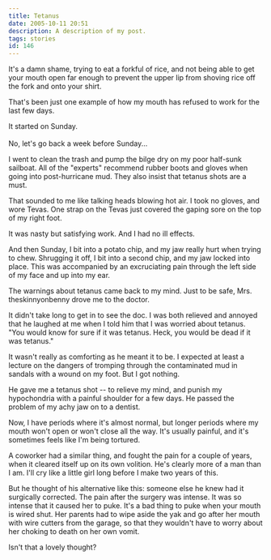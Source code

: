 ```yaml
---
title: Tetanus
date: 2005-10-11 20:51
description: A description of my post.
tags: stories
id: 146
---
```

It's a damn shame, trying to eat a forkful of rice, and not being able to get your mouth open far enough to prevent the upper lip from shoving rice off the fork and onto your shirt.

That's been just one example of how my mouth has refused to work for the last few days.

It started on Sunday.
<span class="spanEndPreview">&nbsp;</span><br /><br />No, let's go back a week before Sunday...

I went to clean the trash and pump the bilge dry on my poor half-sunk sailboat.  All of the "experts" recommend rubber boots and gloves when going into post-hurricane mud.  They also insist that tetanus shots are a must.

That sounded to me like talking heads blowing hot air.  I took no gloves, and wore Tevas.  One strap on the Tevas just covered the gaping sore on the top of my right foot.

It was nasty but satisfying work.  And I had no ill effects.

And then Sunday, I bit into a potato chip, and my jaw really hurt when trying to chew.  Shrugging it off, I bit into a second chip, and my jaw locked into place.  This was accompanied by an excruciating pain through the left side of my face and up into my ear.

The warnings about tetanus came back to my mind.  Just to be safe, Mrs. theskinnyonbenny drove me to the doctor.

It didn't take long to get in to see the doc.  I was both relieved and annoyed that he laughed at me when I told him that I was worried about tetanus.  "You would know for sure if it was tetanus.  Heck, you would be dead if it was tetanus."

It wasn't really as comforting as he meant it to be.  I expected at least a lecture on the dangers of tromping through the contaminated mud in sandals with a wound on my foot. But I got nothing.

He gave me a tetanus shot -- to relieve my mind, and punish my hypochondria with a painful shoulder for a few days.  He passed the problem of my achy jaw on to a dentist.

Now, I have periods where it's almost normal, but longer periods where my mouth won't open or won't close all the way.  It's usually painful, and it's sometimes feels like I'm being tortured.

A coworker had a similar thing, and fought the pain for a couple of years, when it cleared itself up on its own volition.  He's clearly more of a man than I am.  I'll cry like a little girl long before I make two years of this.

But he thought of his alternative like this:  someone else he knew had it surgically corrected.  The pain after the surgery was intense.  It was so intense that it caused her to puke.  It's a bad thing to puke when your mouth is wired shut.  Her parents had to wipe aside the yak and go after her mouth with wire cutters from the garage, so that they wouldn't have to worry about her choking to death on her own vomit.

Isn't that a lovely thought?
